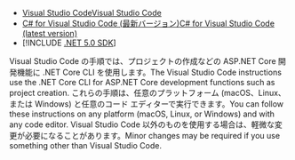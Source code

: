 * [<span data-ttu-id="529c2-101">Visual Studio Code</span><span class="sxs-lookup"><span data-stu-id="529c2-101">Visual Studio Code</span></span>](https://code.visualstudio.com/download)
* [<span data-ttu-id="529c2-102">C# for Visual Studio Code (最新バージョン)</span><span class="sxs-lookup"><span data-stu-id="529c2-102">C# for Visual Studio Code (latest version)</span></span>](https://marketplace.visualstudio.com/items?itemName=ms-dotnettools.csharp)
* [!INCLUDE [.NET 5.0 SDK](~/includes/5.0-SDK.md)]

<span data-ttu-id="529c2-103">Visual Studio Code の手順では、プロジェクトの作成などの ASP.NET Core 開発機能に .NET Core CLI を使用します。</span><span class="sxs-lookup"><span data-stu-id="529c2-103">The Visual Studio Code instructions use the .NET Core CLI for ASP.NET Core development functions such as project creation.</span></span> <span data-ttu-id="529c2-104">これらの手順は、任意のプラットフォーム (macOS、Linux、または Windows) と任意のコード エディターで実行できます。</span><span class="sxs-lookup"><span data-stu-id="529c2-104">You can follow these instructions on any platform (macOS, Linux, or Windows) and with any code editor.</span></span> <span data-ttu-id="529c2-105">Visual Studio Code 以外のものを使用する場合は、軽微な変更が必要になることがあります。</span><span class="sxs-lookup"><span data-stu-id="529c2-105">Minor changes may be required if you use something other than Visual Studio Code.</span></span>
